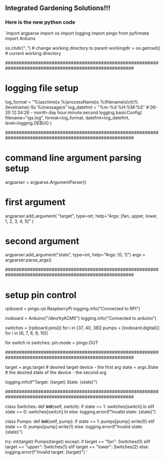 ## Integrated Gardening Solutions!!!
### Here is the new python code
'import argparse
import os
import logging
import pingo
from pyfirmata import Arduino

os.chdir("..")  # change working directory to parent
workingdir = os.getcwd()  # current working directory

#######################################################################################################

# logging file setup
log_format = "%(asctime)s %(processName)s %(filename)s\n\t%(levelname)-5s %(message)s"
log_datefmt = "%m-%d %H:%M:%S"  # 06-20 12:34:26 - month-day hour:minute:second
logging.basicConfig(
    filename="igs.log", format=log_format, datefmt=log_datefmt, level=logging.DEBUG
)

#######################################################################################################

# command line argument parsing setup
argparser = argparse.ArgumentParser()
# first argument
argparser.add_argument(
    "target", type=str, help="Args: [fan, upper, lower, 1, 2, 3, 4, 5]"
)
# second argument
argparser.add_argument("state", type=int, help="Args: [0, 1]")
args = argparser.parse_args()

#######################################################################################################

# setup pin control
rpiboard = pingo.rpi.RaspberryPi
logging.info("Connected to RPI")

inoboard = Arduino("/dev/ttyACM0")
logging.info("Connected to arduino")

switches = [rpiboard.pins[i] for i in [37, 40, 38]]
pumps = [inoboard.digital[i] for i in [6, 7, 8, 9, 10]]

for switch in switches:
    pin.mode = pingo.OUT

#######################################################################################################

target = args.target  # desired target device - the first arg
state = args.State  # the desired state of the device - the second arg

logging.info(f"Target: {target} State: {state}")

#######################################################################################################


class Switches:
    def __init__(self, switch):
        if state == 1:
            switches[switch].lo
        elif state == 0:
            switches[switch].hi
        else:
            logging.error(f"Invalid state: {state}")


class Pumps:
    def __init__(self, pump):
        if state == 1:
            pumps[pump].write(0)
        elif state == 0:
            pumps[pump].write(1)
        else:
            logging.error(f"Invalid state: {state}")


try:
    int(target)
    Pumps(target)
except:
    if target == "fan":
        Switches(0)
    elif target == "upper":
        Switches(1)
    elif target == "lower":
        Switches(2)
    else:
        logging.error(f"Invalid target: {target}")
'
